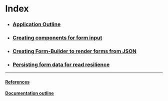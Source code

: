 # Index

  - ### [Application Outline](/docs/Application-Outline.md)
  - ### [Creating components for form input](/docs/FormInput-Components.md)
  - ### [Creating Form-Builder to render forms from JSON](/docs/Form-Builder.md)
  - ### [Persisting form data for read resilience](/docs/Persisting-Form-Data.md)

<hr>

#### [References](/docs/References.md)
#### [Documentation outline](/docs/Documentation-Outline.md)